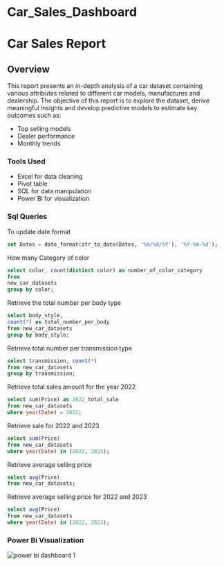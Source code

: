 # Car_Sales_Dashboard

# Car Sales Report

## Overview
This report presents an in-depth analysis of a car dataset containing various attributes related to different car models, manufactures and dealership.
The objective of this report is to explore the dataset, derive meaningful insights and develop predictive models to estimate key outcomes such as:
+ Top selling models
+ Dealer performance
+ Monthly trends
### Tools Used
+ Excel for data cleaning
+ Pivot table
+ SQL for data manipulation
+ Power Bi for visualization
### Sql Queries
To update date format
``` SQL
set Dates = date_format(str_to_date(Dates, '%m/%d/%Y'), '%Y-%m-%d');
```
How many Category of color
``` SQL
select color, count(distinct color) as number_of_color_category
from
new_car_datasets
group by color;
```
Retrieve the total number per body type
``` SQL
select body_style,
count(*) as total_number_per_body
from new_car_datasets
group by body_style;
```
Retrieve total number per transmission type
``` SQL
select transmission, count(*)
from new_car_datasets
group by transmission;
```
Retrieve total sales amount for the year 2022
``` SQL
select sum(Price) as 2022_total_sale
from new_car_datasets
where year(Date) = 2022;
```
Retrieve sale for 2022 and 2023
``` SQL
select sum(Price)
from new_car_datasets
where year(Date) in (2022, 2023);
```
Retrieve average selling price
``` SQL
select avg(Price)
from new_car_datasets;
```
Retrieve average selling price for 2022 and 2023
``` SQL
select avg(Price)
from new_car_datasets
where year(Date) in (2022, 2023);
```
### Power Bi Visualization
![power bi dashboard 1](https://github.com/user-attachments/assets/6465e3f7-b39e-46d6-8357-b74446380d50)





